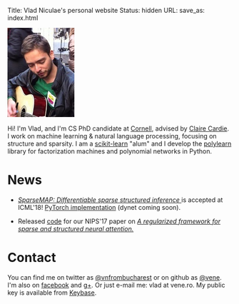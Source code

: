 Title: Vlad Niculae's  personal website
Status: hidden
URL:
save_as: index.html

<img id="vladpic" class="marginnote" src="vlad-niculae.jpg" alt="Vlad Niculae" />

Hi! I'm Vlad, and I'm CS PhD candidate
at [Cornell](http://www.cs.cornell.edu/), advised by [Claire
Cardie](http://www.cs.cornell.edu/home/cardie/).
I work on machine learning & natural language processing,
focusing on structure and sparsity.
I am a [scikit-learn](http://scikit-learn.org) "alum" and
I develop the [polylearn](http://contrib.scikit-learn.org/polylearn)
library for factorization machines and polynomial networks in Python.

# News
  - [*SparseMAP: Differentiable sparse structured inference*
](https://arxiv.org/abs/1802.04223)
  is accepted at ICML'18! [PyTorch implementation](https://github.com/vene/sparsemap) (dynet coming soon).

  - Released [code](https://github.com/vene/sparse-structured-attention)
    for our NIPS'17 paper on [*A regularized framework for sparse and
    structured neural attention.*](https://arxiv.org/abs/1705.07704)

# Contact
You can find me on twitter as
[@vnfrombucharest](https://www.twitter.com/vnfrombucharest) or on github as
[@vene](https://www.github.com/vene). I'm also on
[facebook](https://www.facebook.com/vlad.niculae) and
[g+](http://gplus.to/vladn).
Or just e-mail me: vlad<span
style="display:none">hunter2</span> at vene.ro.
My public key is available from [Keybase](https://keybase.io/vladn).
